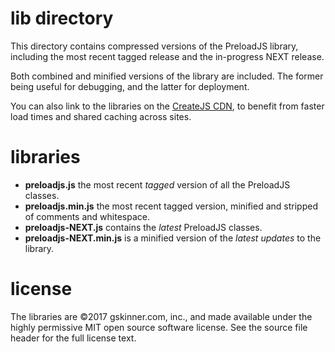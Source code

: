 # lib directory
This directory contains compressed versions of the PreloadJS library, including the most recent tagged release and the
in-progress NEXT release.

Both combined and minified versions of the library are included. The former being useful for debugging, and the latter
for deployment.

You can also link to the libraries on the [CreateJS CDN](http://code.createjs.com/), to benefit from faster load times
and shared caching across sites.


# libraries
* **preloadjs.js** the most recent _tagged_ version of all the PreloadJS classes.
* **preloadjs.min.js** the most recent tagged version, minified and stripped of comments and whitespace.
* **preloadjs-NEXT.js** contains the _latest_ PreloadJS classes.
* **preloadjs-NEXT.min.js** is a minified version of the _latest updates_ to the library.


# license
The libraries are ©2017 gskinner.com, inc., and made available under the highly permissive MIT open source software
license. See the source file header for the full license text.
